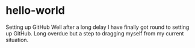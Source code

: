 # hello-world
Setting up GitHub
Well after a long delay I have finally got round to setting up GitHub.  Long overdue but a step to dragging myself from my current situation.
